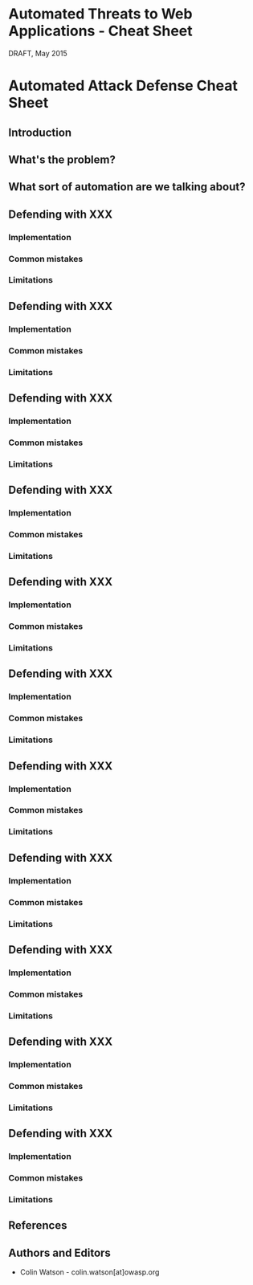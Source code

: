 # Automated Threats to Web Applications - Cheat Sheet

DRAFT, May 2015

# Automated Attack Defense Cheat Sheet

## Introduction



## What's the problem?




## What sort of automation are we talking about?




## Defending with XXX

### Implementation

### Common mistakes

### Limitations



## Defending with XXX

### Implementation

### Common mistakes

### Limitations


## Defending with XXX

### Implementation

### Common mistakes

### Limitations


## Defending with XXX

### Implementation

### Common mistakes

### Limitations


## Defending with XXX

### Implementation

### Common mistakes

### Limitations


## Defending with XXX

### Implementation

### Common mistakes

### Limitations


## Defending with XXX

### Implementation

### Common mistakes

### Limitations


## Defending with XXX

### Implementation

### Common mistakes

### Limitations


## Defending with XXX

### Implementation

### Common mistakes

### Limitations


## Defending with XXX

### Implementation

### Common mistakes

### Limitations


## Defending with XXX

### Implementation

### Common mistakes

### Limitations



## References


## Authors and Editors

* Colin Watson - colin.watson[at]owasp.org
